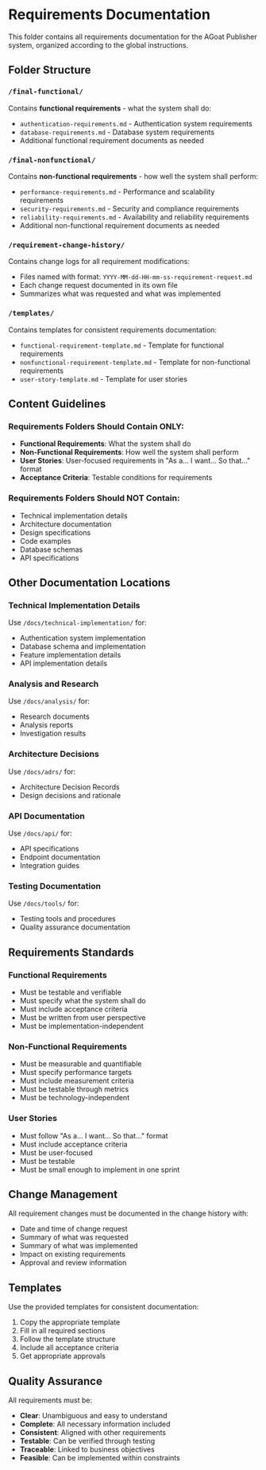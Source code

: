 # Requirements Documentation

This folder contains all requirements documentation for the AGoat Publisher system, organized according to the global instructions.

## Folder Structure

### `/final-functional/`
Contains **functional requirements** - what the system shall do:
- `authentication-requirements.md` - Authentication system requirements
- `database-requirements.md` - Database system requirements
- Additional functional requirement documents as needed

### `/final-nonfunctional/`
Contains **non-functional requirements** - how well the system shall perform:
- `performance-requirements.md` - Performance and scalability requirements
- `security-requirements.md` - Security and compliance requirements
- `reliability-requirements.md` - Availability and reliability requirements
- Additional non-functional requirement documents as needed

### `/requirement-change-history/`
Contains change logs for all requirement modifications:
- Files named with format: `YYYY-MM-dd-HH-mm-ss-requirement-request.md`
- Each change request documented in its own file
- Summarizes what was requested and what was implemented

### `/templates/`
Contains templates for consistent requirements documentation:
- `functional-requirement-template.md` - Template for functional requirements
- `nonfunctional-requirement-template.md` - Template for non-functional requirements
- `user-story-template.md` - Template for user stories

## Content Guidelines

### Requirements Folders Should Contain ONLY:
- **Functional Requirements**: What the system shall do
- **Non-Functional Requirements**: How well the system shall perform
- **User Stories**: User-focused requirements in "As a... I want... So that..." format
- **Acceptance Criteria**: Testable conditions for requirements

### Requirements Folders Should NOT Contain:
- Technical implementation details
- Architecture documentation
- Design specifications
- Code examples
- Database schemas
- API specifications

## Other Documentation Locations

### Technical Implementation Details
Use `/docs/technical-implementation/` for:
- Authentication system implementation
- Database schema and implementation
- Feature implementation details
- API implementation details

### Analysis and Research
Use `/docs/analysis/` for:
- Research documents
- Analysis reports
- Investigation results

### Architecture Decisions
Use `/docs/adrs/` for:
- Architecture Decision Records
- Design decisions and rationale

### API Documentation
Use `/docs/api/` for:
- API specifications
- Endpoint documentation
- Integration guides

### Testing Documentation
Use `/docs/tools/` for:
- Testing tools and procedures
- Quality assurance documentation

## Requirements Standards

### Functional Requirements
- Must be testable and verifiable
- Must specify what the system shall do
- Must include acceptance criteria
- Must be written from user perspective
- Must be implementation-independent

### Non-Functional Requirements
- Must be measurable and quantifiable
- Must specify performance targets
- Must include measurement criteria
- Must be testable through metrics
- Must be technology-independent

### User Stories
- Must follow "As a... I want... So that..." format
- Must include acceptance criteria
- Must be user-focused
- Must be testable
- Must be small enough to implement in one sprint

## Change Management

All requirement changes must be documented in the change history with:
- Date and time of change request
- Summary of what was requested
- Summary of what was implemented
- Impact on existing requirements
- Approval and review information

## Templates

Use the provided templates for consistent documentation:
1. Copy the appropriate template
2. Fill in all required sections
3. Follow the template structure
4. Include all acceptance criteria
5. Get appropriate approvals

## Quality Assurance

All requirements must be:
- **Clear**: Unambiguous and easy to understand
- **Complete**: All necessary information included
- **Consistent**: Aligned with other requirements
- **Testable**: Can be verified through testing
- **Traceable**: Linked to business objectives
- **Feasible**: Can be implemented within constraints
